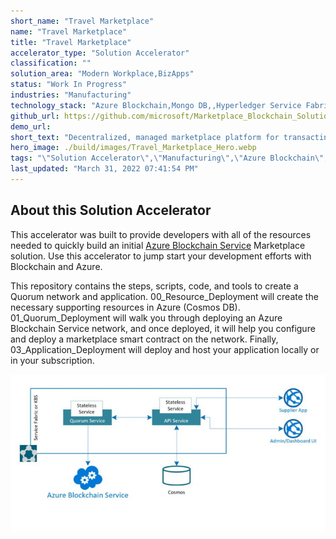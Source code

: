 ```yaml
---
short_name: "Travel Marketplace"
name: "Travel Marketplace"
title: "Travel Marketplace"
accelerator_type: "Solution Accelerator"
classification: ""
solution_area: "Modern Workplace,BizApps"
status: "Work In Progress"
industries: "Manufacturing"
technology_stack: "Azure Blockchain,Mongo DB,,Hyperledger Service Fabric,Visual Studio"
github_url: https://github.com/microsoft/Marketplace_Blockchain_Solution_Accelerator
demo_url: 
short_text: "Decentralized, managed marketplace platform for transacting between multiple individuals or organizations."
hero_image: ./build/images/Travel_Marketplace_Hero.webp
tags: "\"Solution Accelerator\",\"Manufacturing\",\"Azure Blockchain\",\"Mongo DB,\",\"Hyperledger Service Fabric\",\"Visual Studio\""
last_updated: "March 31, 2022 07:41:54 PM"
---
```

## About this Solution Accelerator

This accelerator was built to provide developers with all of the resources needed to quickly build an initial [Azure Blockchain Service](https://azure.microsoft.com/en-us/services/blockchain-service/) Marketplace solution. Use this accelerator to jump start your development efforts with Blockchain and Azure.

This repository contains the steps, scripts, code, and tools to create a Quorum network and application. 00_Resource_Deployment will create the necessary supporting resources in Azure (Cosmos DB). 01_Quorum_Deployment will walk you through deploying an Azure Blockchain Service network, and once deployed, it will help you configure and deploy a marketplace smart contract on the network. Finally, 03_Application_Deployment will deploy and host your application locally or in your subscription.

![Architecture](.././build/images/TMarchitecture.jpg)

